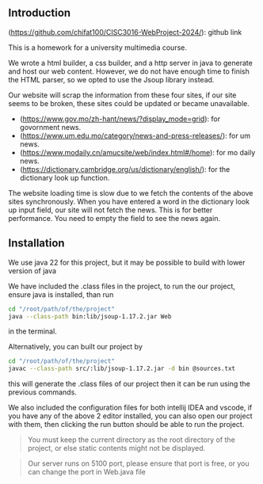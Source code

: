 ## Introduction

(https://github.com/chifat100/CISC3016-WebProject-2024/): github link

This is a homework for a university multimedia course.

We wrote a html builder, a css builder, and a http server in java
to generate and host our web content.
However, we do not have enough time to finish the HTML parser, so we opted to use
the Jsoup library instead.

Our website will scrap the information from these four sites,
if our site seems to be broken, these sites could be updated or became unavailable.
- (https://www.gov.mo/zh-hant/news/?display_mode=grid): for govornment news.
- (https://www.um.edu.mo/category/news-and-press-releases/): for um news.
- (https://www.modaily.cn/amucsite/web/index.html#/home): for mo daily news.
- (https://dictionary.cambridge.org/us/dictionary/english/): for the dictionary look up function.

The website loading time is slow due to we fetch the contents of the above sites synchronously.
When you have entered a word in the dictionary look up input field, our site will not fetch the
news. This is for better performance. You need to empty the field to see the news again.

## Installation

We use java 22 for this project, but it may be possible to build with lower version of java

We have included the .class files in the project,
to run the our project, ensure java is installed, than run

```sh
cd "/root/path/of/the/project"
java --class-path bin:lib/jsoup-1.17.2.jar Web
```

in the terminal.

Alternatively, you can built our project by

```sh
cd "/root/path/of/the/project"
javac --class-path src/:lib/jsoup-1.17.2.jar -d bin @sources.txt
```

this will generate the .class files of our project
then it can be run using the previous commands.

We also included the configuration files for both intellij IDEA and vscode,
if you have any of the above 2 editor installed, you can also open our project
with them, then clicking the run button should be able to run the project.

> You must keep the current directory as the root directory of the project,
or else static contents might not be displayed.

> Our server runs on 5100 port, please ensure that port is free, or you can
change the port in Web.java file

